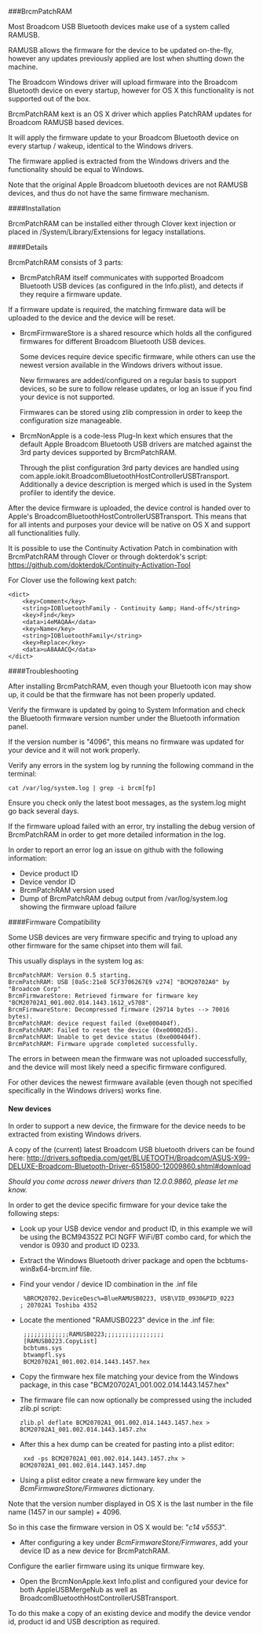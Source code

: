 ###BrcmPatchRAM

Most Broadcom USB Bluetooth devices make use of a system called RAMUSB.

RAMUSB allows the firmware for the device to be updated on-the-fly, however any updates previously applied are lost when shutting down the machine.

The Broadcom Windows driver will upload firmware into the Broadcom Bluetooth device on every startup, however for OS X this functionality is not supported out of the box.

BrcmPatchRAM kext is an OS X driver which applies PatchRAM updates for Broadcom RAMUSB based devices.

It will apply the firmware update to your Broadcom Bluetooth device on every startup / wakeup, identical to the Windows drivers.

The firmware applied is extracted from the Windows drivers and the functionality should be equal to Windows.

Note that the original Apple Broadcom bluetooth devices are not RAMUSB devices, and thus do not have the same firmware mechanism.

####Installation

BrcmPatchRAM can be installed either through Clover kext injection or placed in /System/Library/Extensions for legacy installations.

####Details

BrcmPatchRAM consists of 3 parts:

 - BrcmPatchRAM itself communicates with supported Broadcom Bluetooth USB devices (as configured in the Info.plist), and detects if they require a firmware update. 
 
  If a firmware update is required, the matching firmware data will be uploaded to the 
	device and the device will be reset.
	
 - BrcmFirmwareStore is a shared resource which holds all the configured firmwares for different Broadcom Bluetooth USB devices.

   Some devices require device specific firmware, while others can use the newest version available in the Windows drivers without issue.

   New firmwares are added/configured on a regular basis to support devices, so be sure to follow release updates, or log an issue if you find your device is not supported.

	Firmwares can be stored using zlib compression in order to keep the configuration size manageable.
	
 - BrcmNonApple is a code-less Plug-In kext which ensures that the default Apple Broadcom Bluetooth USB drivers are matched against the 3rd party devices supported by BrcmPatchRAM.

   Through the plist configuration 3rd party devices are handled using com.apple.iokit.BroadcomBluetoothHostControllerUSBTransport.
	Additionally a device description is merged which is used in the System profiler to identify the device.

After the device firmware is uploaded, the device control is handed over to Apple's BroadcomBluetoothHostControllerUSBTransport.
This means that for all intents and purposes your device will be native on OS X and support all functionalities fully.

It is possible to use the Continuity Activation Patch in combination with BrcmPatchRAM through Clover or through dokterdok's script: https://github.com/dokterdok/Continuity-Activation-Tool 

For Clover use the following kext patch:

    <dict>
        <key>Comment</key>
        <string>IOBluetoothFamily - Continuity &amp; Hand-off</string>
        <key>Find</key>
        <data>i4eMAQAA</data>
        <key>Name</key>
        <string>IOBluetoothFamily</string>
        <key>Replace</key>
        <data>uA8AAACQ</data>
    </dict>
	
####Troubleshooting

After installing BrcmPatchRAM, even though your Bluetooth icon may show up, it could be that the firmware has not been properly updated.

Verify the firmware is updated by going to System Information and check the Bluetooth firmware version number under the Bluetooth information panel.

If the version number is "4096", this means no firmware was updated for your device and it will not work properly.

Verify any errors in the system log by running the following command in the terminal:

    cat /var/log/system.log | grep -i brcm[fp]
	
Ensure you check only the latest boot messages, as the system.log might go back several days.

If the firmware upload failed with an error, try installing the debug version of BrcmPatchRAM in order to get more detailed information in the log.

In order to report an error log an issue on github with the following information:
  
 - Device product ID
 - Device vendor ID
 - BrcmPatchRAM version used
 - Dump of BrcmPatchRAM debug output from /var/log/system.log showing the firmware upload failure

####Firmware Compatibility

Some USB devices are very firmware specific and trying to upload any other firmware for the same chipset into them will fail.

This usually displays in the system log as:
    
    BrcmPatchRAM: Version 0.5 starting.
	BrcmPatchRAM: USB [0a5c:21e8 5CF3706267E9 v274] "BCM20702A0" by "Broadcom Corp"
	BrcmFirmwareStore: Retrieved firmware for firmware key "BCM20702A1_001.002.014.1443.1612_v5708".
	BrcmFirmwareStore: Decompressed firmware (29714 bytes --> 70016 bytes).
	BrcmPatchRAM: device request failed (0xe000404f).
	BrcmPatchRAM: Failed to reset the device (0xe00002d5).
	BrcmPatchRAM: Unable to get device status (0xe000404f).
	BrcmPatchRAM: Firmware upgrade completed successfully.

The errors in between mean the firmware was not uploaded successfully, and the device will most likely need a specific firmware configured.

For other devices the newest firmware available (even though not specified specifically in the Windows drivers) works fine.

#### New devices

In order to support a new device, the firmware for the device needs to be extracted from existing Windows drivers.

A copy of the (current) latest Broadcom USB bluetooth drivers can be found here:
http://drivers.softpedia.com/get/BLUETOOTH/Broadcom/ASUS-X99-DELUXE-Broadcom-Bluetooth-Driver-6515800-12009860.shtml#download

*Should you come across newer drivers than 12.0.0.9860, please let me know.*

In order to get the device specific firmware for your device take the following steps:

 - Look up your USB device vendor and product ID, in this example we will be using the BCM94352Z PCI NGFF WiFi/BT combo card, for which the vendor is 0930 and product ID 0233.
  
 - Extract the Windows Bluetooth driver package and open the bcbtums-win8x64-brcm.inf file.
  
 - Find your vendor / device ID combination in the .inf file
    
        %BRCM20702.DeviceDesc%=BlueRAMUSB0223, USB\VID_0930&PID_0223       ; 20702A1 Toshiba 4352
				
 - Locate the mentioned "RAMUSB0223" device in the .inf file:
  
		;;;;;;;;;;;;;RAMUSB0223;;;;;;;;;;;;;;;;;
		[RAMUSB0223.CopyList]
		bcbtums.sys
		btwampfl.sys
		BCM20702A1_001.002.014.1443.1457.hex
	
		
 -  Copy the firmware hex file matching your device from the Windows package, in this case "BCM20702A1_001.002.014.1443.1457.hex"
	
	
 -  The firmware file can now optionally be compressed using the included zlib.pl script:
	
	    zlib.pl deflate BCM20702A1_001.002.014.1443.1457.hex > BCM20702A1_001.002.014.1443.1457.zhx
	
 - After this a hex dump can be created for pasting into a plist editor:
	
	    xxd -ps BCM20702A1_001.002.014.1443.1457.zhx > BCM20702A1_001.002.014.1443.1457.dmp
		
 - Using a plist editor create a new firmware key under the *BcmFirmwareStore/Firmwares* dictionary.
 
  Note that the version number displayed in OS X is the last number in the file name (1457 in our sample) + 4096.

  So in this case the firmware version in OS X would be: "*c14 v5553*".
	
 - After configuring a key under *BcmFirmwareStore/Firmwares*, add your device ID as a new device for BrcmPatchRAM.
 
 Configure the earlier firmware using its unique firmware key.
 
 - Open the BrcmNonApple.kext Info.plist and configured your device for both AppleUSBMergeNub as well as BroadcomBluetoothHostControllerUSBTransport.
 
 To do this make a copy of an existing device and modify the device vendor id, product id and USB description as required.
